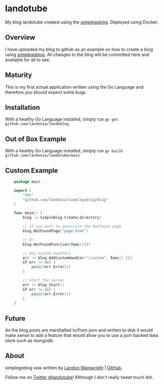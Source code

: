 # landotube

My blog landotube created using the [simplegoblog](https://github.com/landonia/simplegoblog). Deployed using Docker.

## Overview

I have uploaded my blog to github as an example on how to create a blog using [simplegoblog](https://github.com/landonia/simplegoblog).
All changes to the blog will be committed here and available for all to see.

## Maturity

This is my first actual application written using the Go Language and therefore you should expect
some bugs.

## Installation

With a healthy Go Language installed, simply run `go get github.com/landonia/landoblog`

## Out of Box Example

With a healthy Go Language installed, simply run `go build github.com/landonia/landotube/main`

## Custom Example
```go
	package main

	import (
		"fmt"
		"github.com/landonia/simplegoblog/blog"
	)

	func main() {
		blog := SimpleBlog.Create(directory)

		// If you want to overwrite the NotFound page
		blog.NotFoundPage("page.html")

		// Or
		blog.NotFoundFunction(func(){})

		// Any custom handlers
		err := blog.AddCustomHandler("/custom", func() {})
		if err != nil {
			panic(err.Error())
		}

		// Start the server
		err != blog.Start()
		if err != nil {
			panic(err.Error())
		}
	}
```
## Future

As the blog posts are marshalled to/from json and written to disk it would make sense
to add a feature that would allow you to use a json backed data store such as mongodb.

## About

simplegoblog was written by [Landon Wainwright](http://www.landotube.com) | [GitHub](https://github.com/landonia).

Follow me on [Twitter @landotube](http://www.twitter.com/landotube)! Although I don't really tweet much tbh.
